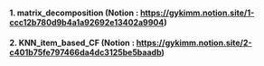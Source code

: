 #### 1. matrix_decomposition (Notion : https://gykimm.notion.site/1-ccc12b780d9b4a1a92692e13402a9904)
#### 2. KNN_item_based_CF (Notion : https://gykimm.notion.site/2-c401b75fe797466da4dc3125be5baadb)
